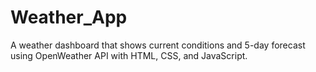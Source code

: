 # Weather_App
A weather dashboard that shows current conditions and 5-day forecast using OpenWeather API with HTML, CSS, and JavaScript.
